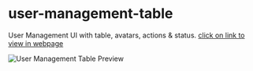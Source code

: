 # user-management-table
User Management UI with table, avatars, actions & status. [click on link to view in webpage](https://463176-umar-rajput-user-management.netlify.app/)

![User Management Table Preview](https://i.postimg.cc/Pr8sxndB/Orignal-Version.png)

